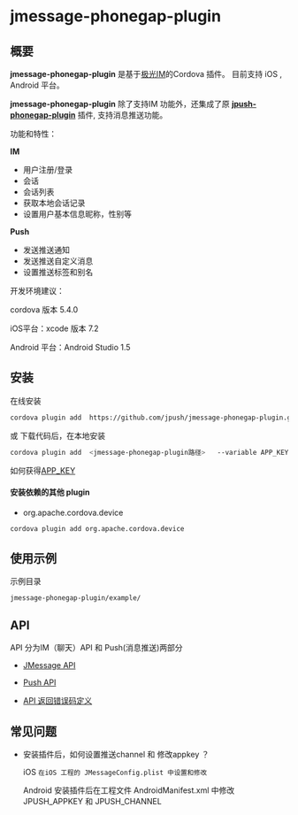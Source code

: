 
# jmessage-phonegap-plugin

## 概要

**jmessage-phonegap-plugin** 是基于[极光IM](http://docs.jpush.io/guideline/jmessage_guide/)的Cordova 插件。 目前支持 iOS , Android 平台。

**jmessage-phonegap-plugin**  除了支持IM 功能外，还集成了原 [**jpush-phonegap-plugin**](https://github.com/jpush/jpush-phonegap-plugin) 插件,  支持消息推送功能。


功能和特性：

**IM**
+ 用户注册/登录
+ 会话
+ 会话列表
+ 获取本地会话记录
+ 设置用户基本信息昵称，性别等

**Push**
+ 发送推送通知
+ 发送推送自定义消息
+ 设置推送标签和别名

开发环境建议：


cordova 版本 5.4.0 

iOS平台：xcode 版本 7.2

Android 平台：Android Studio 1.5





## 安装

在线安装

```sh
cordova plugin add  https://github.com/jpush/jmessage-phonegap-plugin.git --variable APP_KEY="<your app key>"
```

或 下载代码后，在本地安装

```sh
cordova plugin add  <jmessage-phonegap-plugin路径>   --variable APP_KEY="<your app key>"
```



如何获得[APP_KEY](http://docs.jpush.io/guideline/statistical_report/)





#### 安装依赖的其他 plugin

+ org.apache.cordova.device

```sh
cordova plugin add org.apache.cordova.device
```



## 使用示例

示例目录

`jmessage-phonegap-plugin/example/`





## API 

API 分为IM（聊天）API 和  Push(消息推送)两部分

+ [JMessage API](doc/JMessage_API.md)

+ [Push API](doc/JPush_API.md)

+ [API 返回错误码定义](http://docs.jpush.io/client/im_errorcode/)





## 常见问题

+ 安装插件后，如何设置推送channel 和  修改appkey ？

    iOS
    `在iOS 工程的 JMessageConfig.plist 中设置和修改`
    
    Android 
    安装插件后在工程文件 AndroidManifest.xml 中修改 JPUSH_APPKEY 和 JPUSH_CHANNEL






